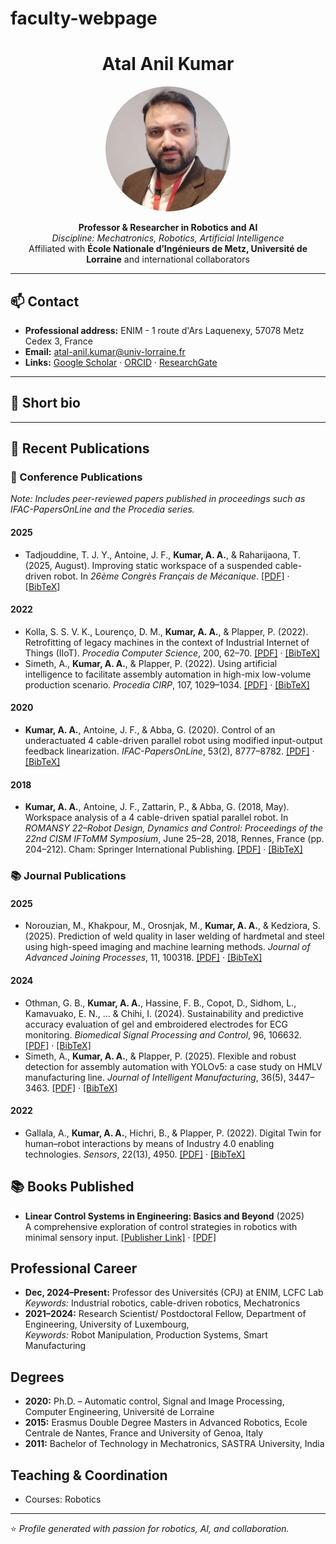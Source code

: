 # faculty-webpage
<!-- Profile Header -->
<h1 align="center">Atal Anil Kumar</h1>
<p align="center">
  <img src="Pic_1.jpg" alt="Atal Anil Kumar" width="200" style="border-radius: 50%;">
</p>
<p align="center">
  <b>Professor & Researcher in Robotics and AI</b><br>
  <i>Discipline: Mechatronics, Robotics, Artificial Intelligence</i><br>
  Affiliated with <b>École Nationale d’Ingénieurs de Metz, Université de Lorraine</b> and international collaborators
</p>

---

## 📫 Contact
- **Professional address:** ENIM - 1 route d'Ars Laquenexy, 57078 Metz Cedex 3, France
- **Email:** [atal-anil.kumar@univ-lorraine.fr](mailto:atal-anil.kumar@univ-lorraine.fr)  
- **Links:** [Google Scholar](https://scholar.google.com/citations?user=cNWj4s4AAAAJ&hl=en) · [ORCID](https://orcid.org/0000-0001-5957-1930) · [ResearchGate](https://www.researchgate.net/profile/Atal-Anil-Kumar?ev=hdr_xprf)

---

## 🧠 Short bio

---
<section id="publications">
  <h2>📝 Recent Publications</h2>

  <!-- =================== CONFERENCE PUBLICATIONS =================== -->
  <h3>🎤 Conference Publications</h3>
  <p><em>Note: Includes peer-reviewed papers published in proceedings such as IFAC-PapersOnLine and the Procedia series.</em></p>

  <h4>2025</h4>
  <ul>
    <li>
      Tadjouddine, T. J. Y., Antoine, J. F., <strong>Kumar, A. A.</strong>, & Raharijaona, T. (2025, August). 
      Improving static workspace of a suspended cable-driven robot. 
      In <em>26ème Congrès Français de Mécanique</em>. 
      <a href="#">[PDF]</a> · <a href="#">[BibTeX]</a>
    </li>
  </ul>

  <h4>2022</h4>
  <ul>
    <li>
      Kolla, S. S. V. K., Lourenço, D. M., <strong>Kumar, A. A.</strong>, & Plapper, P. (2022). 
      Retrofitting of legacy machines in the context of Industrial Internet of Things (IIoT). 
      <em>Procedia Computer Science</em>, 200, 62–70. 
      <a href="#">[PDF]</a> · <a href="#">[BibTeX]</a>
    </li>
    <li>
      Simeth, A., <strong>Kumar, A. A.</strong>, & Plapper, P. (2022). 
      Using artificial intelligence to facilitate assembly automation in high-mix low-volume production scenario. 
      <em>Procedia CIRP</em>, 107, 1029–1034. 
      <a href="#">[PDF]</a> · <a href="#">[BibTeX]</a>
    </li>
  </ul>

  <h4>2020</h4>
  <ul>
    <li>
      <strong>Kumar, A. A.</strong>, Antoine, J. F., & Abba, G. (2020). 
      Control of an underactuated 4 cable-driven parallel robot using modified input-output feedback linearization. 
      <em>IFAC-PapersOnLine</em>, 53(2), 8777–8782. 
      <a href="#">[PDF]</a> · <a href="#">[BibTeX]</a>
    </li>
  </ul>

  <h4>2018</h4>
  <ul>
    <li>
      <strong>Kumar, A. A.</strong>, Antoine, J. F., Zattarin, P., & Abba, G. (2018, May). 
      Workspace analysis of a 4 cable-driven spatial parallel robot. 
      In <em>ROMANSY 22–Robot Design, Dynamics and Control: Proceedings of the 22nd CISM IFToMM Symposium</em>, 
      June 25–28, 2018, Rennes, France (pp. 204–212). Cham: Springer International Publishing. 
      <a href="#">[PDF]</a> · <a href="#">[BibTeX]</a>
    </li>
  </ul>

  <!-- =================== JOURNAL PUBLICATIONS =================== -->
  <h3>📚 Journal Publications</h3>

  <h4>2025</h4>
  <ul>
    <li>
      Norouzian, M., Khakpour, M., Orosnjak, M., <strong>Kumar, A. A.</strong>, & Kedziora, S. (2025). 
      Prediction of weld quality in laser welding of hardmetal and steel using high-speed imaging and machine learning methods. 
      <em>Journal of Advanced Joining Processes</em>, 11, 100318. 
      <a href="https://doi.org/10.1016/j.jajp.2025.100318">[PDF]</a> · <a href="#">[BibTeX]</a>
    </li>
  </ul>

  <h4>2024</h4>
  <ul>
    <li>
      Othman, G. B., <strong>Kumar, A. A.</strong>, Hassine, F. B., Copot, D., Sidhom, L., Kamavuako, E. N., ... & Chihi, I. (2024). 
      Sustainability and predictive accuracy evaluation of gel and embroidered electrodes for ECG monitoring. 
      <em>Biomedical Signal Processing and Control</em>, 96, 106632. 
      <a href="https://doi.org/10.1016/j.bspc.2024.106632">[PDF]</a> · <a href="#">[BibTeX]</a>
    </li>
    <li>
      Simeth, A., <strong>Kumar, A. A.</strong>, & Plapper, P. (2025). 
      Flexible and robust detection for assembly automation with YOLOv5: a case study on HMLV manufacturing line. 
      <em>Journal of Intelligent Manufacturing</em>, 36(5), 3447–3463. 
      <a href="https://doi.org/10.1016/j.bspc.2024.106632">[PDF]</a> · <a href="#">[BibTeX]</a>
    </li>
  </ul>

  <h4>2022</h4>
  <ul>
    <li>
      Gallala, A., <strong>Kumar, A. A.</strong>, Hichri, B., & Plapper, P. (2022). 
      Digital Twin for human–robot interactions by means of Industry 4.0 enabling technologies. 
      <em>Sensors</em>, 22(13), 4950. 
      <a href="https://doi.org/10.3390/s22134950">[PDF]</a> · <a href="#">[BibTeX]</a>
    </li>
  </ul>
</section>










<section id="books">
  <h2>📚 Books Published</h2>
  <ul>
    <li>
      <strong>Linear Control Systems in Engineering: Basics and Beyond</strong> (2025)<br>
      A comprehensive exploration of control strategies in robotics with minimal sensory input.  
      <a href="https://doi.org/10.1201/9781003484202">[Publisher Link]</a> · <a href="#">[PDF]</a>
    </li>
  </ul>
</section>

<section id="career">
  <h2>Professional Career</h2>
  <ul>
    <li><strong>Dec, 2024–Present:</strong> Professor des Universités (CPJ) at ENIM, LCFC Lab<br>
      <em>Keywords:</em> Industrial robotics, cable-driven robotics, Mechatronics
    </li>
    <li><strong>2021–2024:</strong> Research Scientist/ Postdoctoral Fellow, Department of Engineering, University of Luxembourg,<br>
      <em>Keywords:</em> Robot Manipulation, Production Systems, Smart Manufacturing 
    </li>
  </ul>

  <h2>Degrees</h2>
  <ul>
    <li><strong>2020:</strong> Ph.D. – Automatic control, Signal and Image Processing, Computer Engineering, Université de Lorraine</li>
    <li><strong>2015:</strong> Erasmus Double Degree Masters in Advanced Robotics, Ecole Centrale de Nantes, France and University of Genoa, Italy  </li>
    <li><strong>2011:</strong> Bachelor of Technology in Mechatronics, SASTRA University, India </li>
  </ul>

  <h2>Teaching & Coordination</h2>
  <ul>
    <li>Courses: Robotics </li>
  </ul>
</section>

---

⭐️ _Profile generated with passion for robotics, AI, and collaboration._
